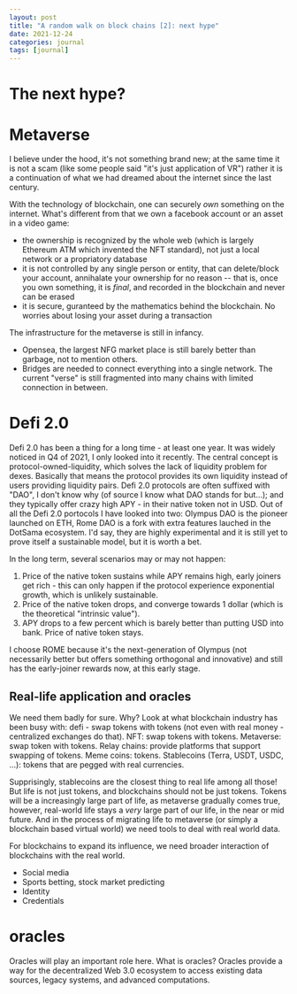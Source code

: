 ```yaml
---
layout: post
title: "A random walk on block chains [2]: next hype"
date: 2021-12-24
categories: journal
tags: [journal]
---
```


# The next hype?


# Metaverse
I believe under the hood, it's not something brand new; at the same time it is not a scam (like some people said "it's just application of VR")
rather it is a continuation of what we had dreamed about the internet since the last century.

With the technology of blockchain, one can securely *own* something on the internet.
What's different from that we own a facebook account or an asset in a video game:
- the ownership is recognized by the whole web (which is largely Ethereum ATM which invented the NFT standard), not just a local network or a propriatory database
- it is not controlled by any single person or entity, that can delete/block your account, annihalate your ownership for no reason -- that is, once you own something, it is *final*, and recorded in the blockchain and never can be erased
- it is secure, guranteed by the mathematics behind the blockchain. No worries about losing your asset during a transaction

The infrastructure for the metaverse is still in infancy.
- Opensea, the largest NFG market place is still barely better than garbage, not to mention others.
- Bridges are needed to connect everything into a single network. The current "verse" is still fragmented into many chains with limited connection in between.

# Defi 2.0
Defi 2.0 has been a thing for a long time - at least one year. It was widely noticed in Q4 of 2021, I only looked into it recently.
The central concept is protocol-owned-liquidity, which solves the lack of liquidity problem for dexes. Basically that means the protocol provides its own liquidity instead of users providing liquidity pairs.
Defi 2.0 protocols are often suffixed with "DAO", I don't know why (of source I know what DAO stands for but...); and they typically offer crazy high APY - in their native token not in USD.
Out of all the Defi 2.0 portocols I have looked into two: Olympus DAO is the pioneer launched on ETH, Rome DAO is a fork with extra features lauched in the DotSama ecosystem. I'd say, they are highly experimental and it is still yet to prove itself a sustainable model, but it is worth a bet.

In the long term, several scenarios may or may not happen:
1. Price of the native token sustains while APY remains high, early joiners get rich - this can only happen if the protocol experience exponential growth, which is unlikely sustainable.
2. Price of the native token drops, and converge towards 1 dollar (which is the theoretical "intrinsic value").
3. APY drops to a few percent which is barely better than putting USD into bank. Price of native token stays.

I choose ROME because it's the next-generation of Olympus (not necessarily better but offers something orthogonal and innovative) and still has the early-joiner rewards now, at this early stage.

## Real-life application and oracles

We need them badly for sure. Why? Look at what blockchain industry has been busy with: defi - swap tokens with tokens (not even with real money - centralized exchanges do that). NFT: swap tokens with tokens. Metaverse: swap token with tokens. Relay chains: provide platforms that support swapping of tokens. Meme coins: tokens. Stablecoins (Terra, USDT, USDC, ...): tokens that are pegged with real currencies. 

Supprisingly, stablecoins are the closest thing to real life among all those! But life is not just tokens, and blockchains should not be just tokens. Tokens will be a increasingly large part of life, as metaverse gradually comes true, however, real-world life stays a *very* large part of our life, in the near or mid future. And in the process of migrating life to metaverse (or simply a blockchain based virtual world) we need tools to deal with real world data.

For blockchains to expand its influence, we need broader interaction of blockchains with the real world. 
- Social media
- Sports betting, stock market predicting
- Identity
- Credentials

# oracles
Oracles will play an important role here. What is oracles? Oracles provide a way for the decentralized Web 3.0 ecosystem to access existing data sources, legacy systems, and advanced computations.
